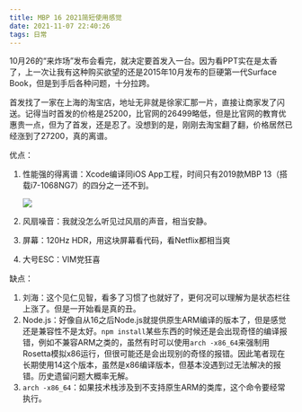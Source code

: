 ```yaml
---
title: MBP 16 2021简短使用感觉
date: 2021-11-07 22:40:26
tags: 日常
---
```



10月26的“来炸场”发布会看完，就决定要首发入一台。因为看PPT实在是太香了，上一次让我有这种购买欲望的还是2015年10月发布的巨硬第一代Surface Book，但是到手后各种问题，十分拉跨。

首发找了一家在上海的淘宝店，地址无非就是徐家汇那一片，直接让商家发了闪送。记得当时首发的价格是25200，比官网的26499略低，但是比官网的教育优惠贵一点，但为了首发，还是忍了。没想到的是，刚刚去淘宝翻了翻，价格居然已经涨到了27200，真的离谱。

优点：

1. 性能强的得离谱：Xcode编译同iOS App工程，时间只有2019款MBP 13（搭载i7-1068NG7）的四分之一还不到。

   ![](https://minrit-1255311621.cos.ap-shanghai.myqcloud.com/blog_resource/C11B81A2-F197-4565-9FDB-CBD04B4B25C5_1_102_o.jpeg)

2. 风扇噪音：我就没怎么听见过风扇的声音，相当安静。

3. 屏幕：120Hz HDR，用这块屏幕看代码，看Netflix都相当爽

4. 大号ESC：VIM党狂喜

缺点：

1. 刘海：这个见仁见智，看多了习惯了也就好了，更何况可以理解为是状态栏往上涨了。但是一开始看是真的丑。
2. Node.js：好像自从16之后Node.js就提供原生ARM编译的版本了，但是感觉还是兼容性不是太好。`npm install`某些东西的时候还是会出现奇怪的编译报错，例如不兼容ARM之类的，虽然有时可以使用`arch -x86_64`来强制用Rosetta模拟x86运行，但很可能还是会出现别的奇怪的报错。因此笔者现在长期使用14这个版本，虽然是x86编译版本，但基本没遇到过无法解决的报错。历史遗留问题大概率无解。
3. `arch -x86_64`：如果技术栈涉及到不支持原生ARM的类库，这个命令要经常执行。
